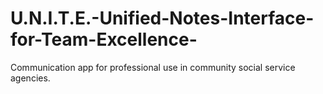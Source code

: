 # U.N.I.T.E.-Unified-Notes-Interface-for-Team-Excellence-
Communication app for professional use in community social service agencies. 
